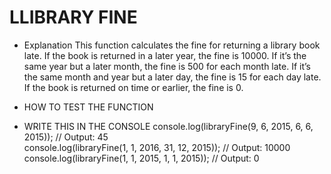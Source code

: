 # LLIBRARY FINE

- Explanation 
This function calculates the fine for returning a library book late. If the book is returned in a later year, the fine is 10000. If it’s the same year but a later month, the fine is 500 for each month late. If it’s the same month and year but a later day, the fine is 15 for each day late. If the book is returned on time or earlier, the fine is 0.

- HOW TO TEST THE FUNCTION

- WRITE THIS IN THE CONSOLE
console.log(libraryFine(9, 6, 2015, 6, 6, 2015));  // Output: 45  
console.log(libraryFine(1, 1, 2016, 31, 12, 2015)); // Output: 10000  
console.log(libraryFine(1, 1, 2015, 1, 1, 2015));   // Output: 0  
